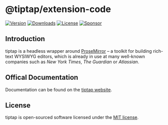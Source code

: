 # @tiptap/extension-code
[![Version](https://img.shields.io/npm/v/@tiptap/extension-code.svg?label=version)](https://www.npmjs.com/package/@tiptap/extension-code)
[![Downloads](https://img.shields.io/npm/dm/@tiptap/extension-code.svg)](https://npmcharts.com/compare/tiptap?minimal=true)
[![License](https://img.shields.io/npm/l/@tiptap/extension-code.svg)](https://www.npmjs.com/package/@tiptap/extension-code)
[![Sponsor](https://img.shields.io/static/v1?label=Sponsor&message=%E2%9D%A4&logo=GitHub)](https://github.com/sponsors/ueberdosis)

## Introduction
tiptap is a headless wrapper around [ProseMirror](https://ProseMirror.net) – a toolkit for building rich-text WYSIWYG editors, which is already in use at many well-known companies such as *New York Times*, *The Guardian* or *Atlassian*.

## Offical Documentation
Documentation can be found on the [tiptap website](https://tiptap.dev).

## License
tiptap is open-sourced software licensed under the [MIT license](https://github.com/ueberdosis/tiptap-next/blob/main/LICENSE.md).
